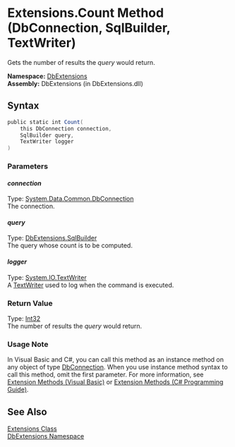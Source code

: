 Extensions.Count Method (DbConnection, SqlBuilder, TextWriter)
==============================================================
Gets the number of results the *query* would return.

**Namespace:** [DbExtensions][1]  
**Assembly:** DbExtensions (in DbExtensions.dll)

Syntax
------

```csharp
public static int Count(
	this DbConnection connection,
	SqlBuilder query,
	TextWriter logger
)
```

### Parameters

#### *connection*
Type: [System.Data.Common.DbConnection][2]  
The connection.

#### *query*
Type: [DbExtensions.SqlBuilder][3]  
The query whose count is to be computed.

#### *logger*
Type: [System.IO.TextWriter][4]  
A [TextWriter][4] used to log when the command is executed.

### Return Value
Type: [Int32][5]  
The number of results the *query* would return.
### Usage Note
In Visual Basic and C#, you can call this method as an instance method on any object of type [DbConnection][2]. When you use instance method syntax to call this method, omit the first parameter. For more information, see [Extension Methods (Visual Basic)][6] or [Extension Methods (C# Programming Guide)][7].

See Also
--------
[Extensions Class][8]  
[DbExtensions Namespace][1]  

[1]: ../README.md
[2]: http://msdn.microsoft.com/en-us/library/c790zwhc
[3]: ../SqlBuilder/README.md
[4]: http://msdn.microsoft.com/en-us/library/ywxh2328
[5]: http://msdn.microsoft.com/en-us/library/td2s409d
[6]: http://msdn.microsoft.com/en-us/library/bb384936.aspx
[7]: http://msdn.microsoft.com/en-us/library/bb383977.aspx
[8]: README.md